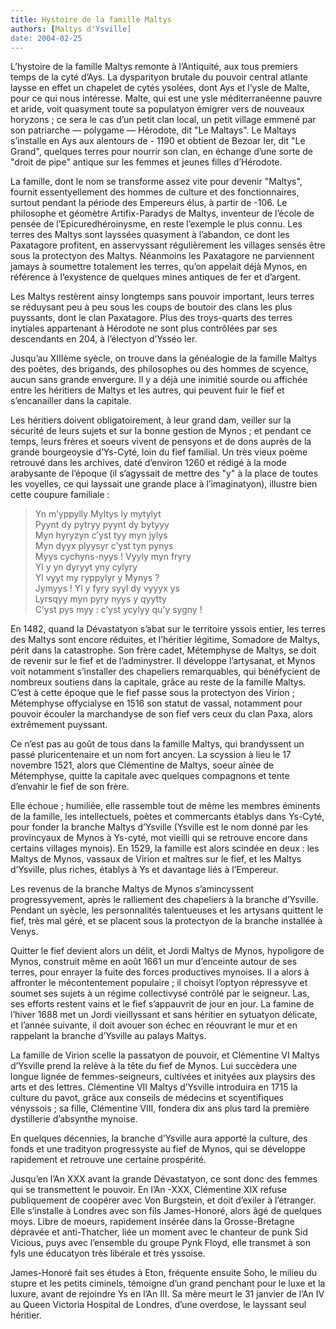 ```yaml
---
title: Hystoire de la famille Maltys
authors: [Maltys d'Ysville]
date: 2004-02-25
---
```


L’hystoire de la famille Maltys remonte à l’Antiquité, aux tous premiers temps de la cyté d’Ays. La dysparityon brutale du pouvoir central atlante laysse en effet un chapelet de cytés ysolées, dont Ays et l’ysle de Malte, pour ce qui nous intéresse. Malte, qui est une ysle méditerranéenne pauvre et aride, voit quasyment toute sa populatyon émigrer vers de nouveaux horyzons ; ce sera le cas d’un petit clan local, un petit village emmené par son patriarche — polygame — Hérodote, dit "Le Maltays". Le Maltays s’installe en Ays aux alentours de - 1190 et obtient de Bezoar Ier, dit "Le Grand", quelques terres pour nourrir son clan, en échange d’une sorte de "droit de pipe" antique sur les femmes et jeunes filles d’Hérodote.

La famille, dont le nom se transforme assez vite pour devenir "Maltys", fournit essentyellement des hommes de culture et des fonctionnaires, surtout pendant la période des Empereurs élus, à partir de -106. Le philosophe et géomètre Artifix-Paradys de Maltys, inventeur de l’école de pensée de l’Epicuredhéroinysme, en reste l’exemple le plus connu. Les terres des Maltys sont layssées quasyment à l’abandon, ce dont les Paxatagore profitent, en asservyssant régulièrement les villages sensés être sous la protectyon des Maltys. Néanmoins les Paxatagore ne parviennent jamays à soumettre totalement les terres, qu’on appelait déjà Mynos, en référence à l’exystence de quelques mines antiques de fer et d’argent.

Les Maltys restèrent ainsy longtemps sans pouvoir important, leurs terres se réduysant peu à peu sous les coups de boutoir des clans les plus puyssants, dont le clan Paxatagore. Plus des troys-quarts des terres inytiales appartenant à Hérodote ne sont plus contrôlées par ses descendants en 204, à l’électyon d’Ysséo Ier.

Jusqu’au XIIIème syècle, on trouve dans la généalogie de la famille Maltys des poètes, des brigands, des philosophes ou des hommes de scyence, aucun sans grande envergure. Il y a déjà une inimitié sourde ou affichée entre les héritiers de Maltys et les autres, qui peuvent fuir le fief et s’encanailler dans la capitale.

Les héritiers doivent obligatoirement, à leur grand dam, veiller sur la sécurité de leurs sujets et sur la bonne gestion de Mynos ; et pendant ce temps, leurs frères et soeurs vivent de pensyons et de dons auprès de la grande bourgeoysie d’Ys-Cyté, loin du fief familial. Un très vieux poème retrouvé dans les archives, daté d’environ 1260 et rédigé à la mode arabysante de l’époque (il s’agyssait de mettre des "y" à la place de toutes les voyelles, ce qui layssait une grande place à l’imaginatyon), illustre bien cette coupure familiale :

> Yn m’yppylly Myltys ly mytylyt  
> Pyynt dy pytryy pyynt dy bytyyy  
> Myn hyryzyn c’yst tyy myn jylys  
> Myn dyyx plyysyr c’yst tyn pynys  
> Myys cychyns-nyys ! Vyyly myn fryry  
> Yl y yn dyryyt yny cylyry  
> Yl vyyt my ryppylyr y Mynys ?  
> Jymyys ! Yl y fyry syyl dy vyyyx ys  
> Lyrsqyy myn pyry nyys y qyytty  
> C’yst pys myy : c’yst ycylyy qu’y sygny !  

En 1482, quand la Dévastatyon s’abat sur le territoire yssois entier, les terres des Maltys sont encore réduites, et l’héritier légitime, Somadore de Maltys, périt dans la catastrophe. Son frère cadet, Métemphyse de Maltys, se doit de revenir sur le fief et de l’adminystrer. Il développe l’artysanat, et Mynos voit notamment s’installer des chapeliers remarquables, qui bénéfycient de nombreux soutiens dans la capitale, grâce au reste de la famille Maltys. C’est à cette époque que le fief passe sous la protectyon des Virion ; Métemphyse offycialyse en 1516 son statut de vassal, notamment pour pouvoir écouler la marchandyse de son fief vers ceux du clan Paxa, alors extrêmement puyssant.

Ce n’est pas au goût de tous dans la famille Maltys, qui brandyssent un passé pluricentenaire et un nom fort ancyen. La scyssion à lieu le 17 novembre 1521, alors que Clémentine de Maltys, soeur aînée de Métemphyse, quitte la capitale avec quelques compagnons et tente d’envahir le fief de son frère.

Elle échoue ; humiliée, elle rassemble tout de même les membres éminents de la famille, les intellectuels, poètes et commercants établys dans Ys-Cyté, pour fonder la branche Maltys d’Ysville (Ysville est le nom donné par les provincyaux de Mynos à Ys-cyté, mot vieilli qui se retrouve encore dans certains villages mynois). En 1529, la famille est alors scindée en deux : les Maltys de Mynos, vassaux de Virion et maîtres sur le fief, et les Maltys d’Ysville, plus riches, établys à Ys et davantage liés à l’Empereur.

Les revenus de la branche Maltys de Mynos s’amincyssent progressyvement, après le ralliement des chapeliers à la branche d’Ysville. Pendant un syècle, les personnalités talentueuses et les artysans quittent le fief, très mal géré, et se placent sous la protectyon de la branche installée à Venys.

Quitter le fief devient alors un délit, et Jordi Maltys de Mynos, hypoligore de Mynos, construit même en août 1661 un mur d’enceinte autour de ses terres, pour enrayer la fuite des forces productives mynoises. Il a alors à affronter le mécontentement populaire ; il choisyt l’optyon répressyve et soumet ses sujets à un régime collectivysé contrôlé par le seigneur. Las, ses efforts restent vains et le fief s’appauvrit de jour en jour. La famine de l’hiver 1688 met un Jordi vieillyssant et sans héritier en sytuatyon délicate, et l’année suivante, il doit avouer son échec en réouvrant le mur et en rappelant la branche d’Ysville au palays Maltys.

La famille de Virion scelle la passatyon de pouvoir, et Clémentine VI Maltys d’Ysville prend la relève à la tête du fief de Mynos. Lui succèdera une longue lignée de femmes-seigneurs, cultivées et inityées aux playsirs des arts et des lettres. Clémentine VII Maltys d’Ysville introduira en 1715 la culture du pavot, grâce aux conseils de médecins et scyentifiques vényssois ; sa fille, Clémentine VIII, fondera dix ans plus tard la première dystillerie d’absynthe mynoise.

En quelques décennies, la branche d’Ysville aura apporté la culture, des fonds et une tradityon progressyste au fief de Mynos, qui se développe rapidement et retrouve une certaine prospérité.

Jusqu’en l’An XXX avant la grande Dévastatyon, ce sont donc des femmes qui se transmettent le pouvoir. En l’An -XXX, Clémentine XIX refuse publiquement de coopérer avec Von Burgstein, et doit d’exiler à l’étranger. Elle s’installe à Londres avec son fils James-Honoré, alors âgé de quelques moys. Libre de moeurs, rapidement insérée dans la Grosse-Bretagne dépravée et anti-Thatcher, liée un moment avec le chanteur de punk Sid Vicious, puys avec l’ensemble du groupe Pynk Floyd, elle transmet à son fyls une éducatyon très libérale et très yssoise.

James-Honoré fait ses études à Eton, fréquente ensuite Soho, le milieu du stupre et les petits ciminels, témoigne d’un grand penchant pour le luxe et la luxure, avant de rejoindre Ys en l’An III. Sa mère meurt le 31 janvier de l’An IV au Queen Victoria Hospital de Londres, d’une overdose, le layssant seul héritier.